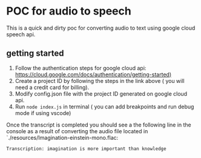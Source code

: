# POC for audio to speech

This is a quick and dirty poc for converting audio to text using google cloud speech api.

## getting started

1. Follow the authentication steps for google cloud api: [https://cloud.google.com/docs/authentication/getting-started)](https://cloud.google.com/docs/authentication/getting-started)
2. Create a project ID by following the steps in the link above ( you will need a credit card for billing).
3. Modify config.json file with the project ID generated on google cloud api.
4. Run `node index.js` in terminal ( you can add breakpoints and run debug mode if using vscode)

Once the transcript is completed you should see a the following line in the console as a result of converting the audio file located in `./resources/Imagination-einstein-mono.flac:

`Transcription: imagination is more important than knowledge`